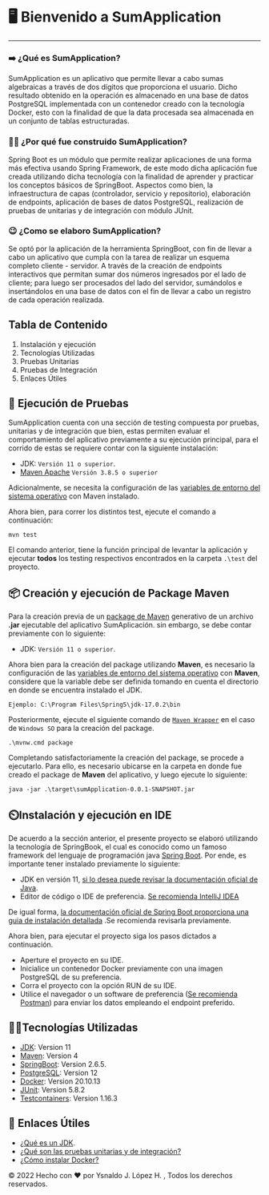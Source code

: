 # 🖥️ Bienvenido a SumApplication

***

### :arrow_right: ¿Qué es SumApplication?

SumApplication es un aplicativo que permite llevar a cabo sumas
algebraicas a través de dos dígitos que proporciona el usuario.
Dicho resultado obtenido en la operación es almacenado en una base de
datos PostgreSQL implementada con un contenedor creado con la tecnología Docker,
esto con la finalidad de que la data procesada sea almacenada en un conjunto
de tablas estructuradas.

### 🤷‍♀️ ¿Por qué fue construido SumApplication?

Spring Boot es un módulo que permite realizar aplicaciones de una forma más efectiva
usando Spring Framework, de este modo dicha aplicación fue creada utilizando dicha tecnología
con la finalidad de aprender y practicar los conceptos básicos de SpringBoot.
Aspectos como bien, la infraestructura de capas (controlador, servicio y
repositorio), elaboración de endpoints, aplicación de bases de datos PostgreSQL,
realización de pruebas de unitarias y de integración con módulo JUnit.

### 😉 ¿Como se elaboro SumApplication?

Se optó por la aplicación de la herramienta SpringBoot, con fin de llevar a cabo un
aplicativo que cumpla con la tarea de realizar un esquema completo cliente - servidor.
A través de la creación de endpoints interactivos que permitan sumar dos números ingresados
por el lado de cliente; para luego ser procesados del lado del servidor, sumándolos e insertándolos
en una base de datos con el fin de llevar a cabo un registro de cada operación realizada.

## Tabla de Contenido

1. Instalación y ejecución
2. Tecnologías Utilizadas
3. Pruebas Unitarias
4. Pruebas de Integración
5. Enlaces Útiles

## 🧪 Ejecución de Pruebas

SumApplication cuenta con una sección de testing compuesta por pruebas, unitarias y de integración que bien, estas permiten evaluar el comportamiento del aplicativo previamente a su ejecución principal, para el corrido de estas se requiere contar con la siguiente instalación: 

* JDK: `Versión 11 o superior`.
* [Maven Apache](https://maven.apache.org/download.cgi) `Versión 3.8.5 o superior`

Adicionalmente, se necesita la configuración de las [variables de entorno del sistema operativo](https://programmerclick.com/article/27401862932/) con Maven instalado. 

Ahora bien, para correr los distintos test, ejecute el comando a continuación: 

    mvn test 

El comando anterior, tiene la función principal de levantar la aplicación y ejecutar **todos** los testing respectivos
encontrados en la carpeta `.\test` del proyecto.

## 📦 Creación y ejecución de Package Maven

Para la creación previa de un [package de Maven](https://www.vogella.com/tutorials/ApacheMaven/article.html#:~:text=To%20build%20a%20Maven%20project,as%20parameter%20to%20this%20command.) generativo de un archivo **.jar** ejecutable del aplicativo SumAplicación. sin embargo, se debe contar previamente con lo siguiente: 

* JDK: `Versión 11 o superior`. 

Ahora bien para la creación del package utilizando **Maven**, es necesario la configuración de las [variables de entorno del sistema operativo](https://programmerclick.com/article/27401862932/) con **Maven**, considere que la variable debe ser definida tomando en cuenta el directorio en donde se encuentra instalado el JDK. 

  `Ejemplo: C:\Program Files\Spring5\jdk-17.0.2\bin`
  
Posteriormente, ejecute el siguiente comando de [`Maven Wrapper`](https://github.com/takari/maven-wrapper) en el caso de `Windows SO` para la creación del package. 

    .\mvnw.cmd package 

Completando satisfactoriamente la creación del package, se procede a ejecutarlo. Para ello, es necesario ubicarse en la carpeta en donde fue creado el package de **Maven** del aplicativo, y luego ejecute lo siguiente:

    java -jar .\target\sumApplication-0.0.1-SNAPSHOT.jar

## ⏲️Instalación y ejecución en IDE

De acuerdo a la sección anterior, el presente proyecto se elaboró utilizando la
tecnología de SpringBook, el cual es conocido como un famoso framework del lenguaje
de programación java [Spring Boot](https://spring.io/projects/spring-boot#overview). Por ende,
es importante tener instalado previamente lo siguiente:

* JDK en versión 11, [si lo desea puede revisar la
  documentación oficial de Java](https://www.java.com/es/download/help/windows_manual_download.html).
* Editor de código o IDE de preferencia. [Se recomienda IntelliJ IDEA](https://www.jetbrains.com/es-es/idea/)

De igual forma, [la documentación oficial de Spring Boot proporciona una guia de instalación
detallada](https://docs.spring.io/spring-boot/docs/current-SNAPSHOT/reference/html/getting-started.html#getting-started.first-application)
.Se recomienda revisarla previamente.

Ahora bien, para ejecutar el proyecto siga los pasos dictados a continuación.

* Aperture el proyecto en su IDE.
* Inicialice un contenedor Docker previamente con una imagen PostgreSQL de su preferencia.
* Corra el proyecto con la opción RUN de su IDE.
* Utilice el navegador o un software de preferencia ([Se recomienda Postman](https://www.postman.com/))
  para enviar los datos empleando el endpoint preferido.

## 🧑‍💻Tecnologías Utilizadas

* [JDK](https://www.oracle.com/co/java/technologies/javase/javase8-archive-downloads.html): Version 11
* [Maven](https://maven.apache.org/): Version 4
* [SpringBoot](https://spring.io/projects/spring-boot): Version 2.6.5.
* [PostgreSQL](https://www.postgresql.org/): Version 12
* [Docker](https://www.docker.com/): Version 20.10.13
* [JUnit](https://junit.org/junit5/): Version 5.8.2
* [Testcontainers](https://www.testcontainers.org/): Version 1.16.3

## :page_with_curl: Enlaces Útiles
 
* [¿Qué es un JDK](https://www.ibm.com/docs/es/i/7.3?topic=platform-java-development-kit).
* [¿Qué son las pruebas unitarias y de integración?](https://cleventy.com/pruebas-de-unidad-e-integracion-en-un-proyecto-spring-boot/)
* [¿Cómo instalar Docker?](https://www.docker.com/get-started/)

&copy; 2022 Hecho con ❤️ por Ysnaldo J. López H. , Todos los derechos reservados.   